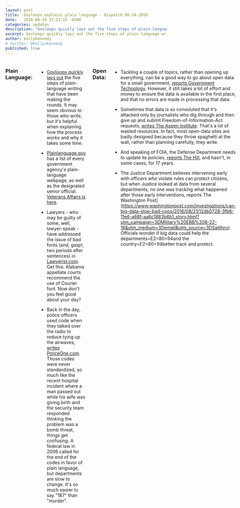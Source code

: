 ```yaml
---
layout: post
title:  Govloops explains plain language - Dispatch 08-24-2016
date:   2016-08-24 15:51:15 -0500
categories: updates
description: "Govloops quickly lays out the five steps of plain-language writing and why you should care."
excerpt: Govloops quickly lays out the five steps of plain-language writing that have been making the rounds..
author: kellykennedy
# twitter: @kellyskennedy
published: true
---
```

<div class="row">
<div class="small-12 medium-11 medium-centered columns" markdown="1">

### Plain Language:
- [Govloops quickly lays out](https://www.govloop.com/groups/digitalcommunication/forum/topic/tell-it-to-me-straight-plain-language/) the five steps of plain-language writing that have been making the rounds. It may seem obvious to those who write, but it's helpful when explaining how the process works and why it takes some time.

- [Plainlanguage.gov](http://www.plainlanguage.gov/plLaw/fedGovt/index.cfm)
has a list of every government agency's plain-language webpage, as well as
the designated senior official. [Veterans Affairs is here](http://www.va.gov/opa/Plain_Language.asp).

- Lawyers - who may be guilty of some, well, lawyer-speak - have addressed the
issue of bad fonts (and, gasp!, two periods after sentences) in
[Lawyerist.com](https://lawyerist.com/115103/hey-hey-ho-ho-19th-century-fonts-got-go/).
Get this: Alabama appellate courts recommend the use of Courier font. Now
don't you feel good about your day?

- Back in the day, police officers used code when they talked over the
radio to reduce tying up the airwaves, [writes PoliceOne.com](https://www.policeone.com/cad-pc/articles/212078006-Should-police-codes-be-phased-out-once-and-for-all/).
Those codes were never standardized, so much like the recent hospital
incident where a man passed out while his wife was giving birth and the
security team responded thinking the problem was a bomb threat, things get
confusing. A federal law in 2006 called for the end of the codes in favor
of plain language, but departments are slow to change. It's so much easier
to say "187" than "murder".

### Open Data:

- Tackling a couple of topics, rather than opening up everything, can be a
good way to go about open data for a small government, [reports Government
Technology](http://www.govtech.com/data/Analytics-Turning-a-Flood-of-Data-into-Valuable-Information.html).
However, it still takes a lot of effort and money to ensure the data is
available in the first place, and that no errors are made in processing
that data.

- Sometimes that data is so convoluted that it's attacked only by
journalists who dig through and then give up and submit
Freedom-of-Information-Act requests, [writes The Aspen Institute](https://www.aspeninstitute.org/blog-posts/open-data-goes-die/). That's a
lot of wasted resources. In fact, most open-data sites are badly designed
because they throw spaghetti at the wall, rather than planning carefully,
they write.

- And speaking of FOIA, the Defense Department needs to update its
policies, [reports The Hill](http://thehill.com/policy/defense/291841-watchdog-pentagon-needs-to-update-foia-policies?utm_source=3DSailthru&utm_medium=3Demail&utm_campaign=3DNew%20Campaign&utm_term=3DEditorial%20-%20Military%20-%20Early%20Bird%20Brief),
and hasn't, in some cases, for 17 years.

- The Justice Department believes intervening early with officers who
violate rules can protect citizens, but when Justice looked at data from
several departments, no one was tracking what happened after those early
interventions, reports The Washington Post](https://www.washingtonpost.com/investigations/can-big-data-stop-bad-cops/2016/08/21/12db0728-3fb6-11e6-a66f-aa6c1883b6b1_story.html?utm_campaign=3DMilitary%20EBB%208-22-16&utm_medium=3Demail&utm_source=3DSailthru).
Officials wonder if big data could help the departments=E2=80=94and the
country=E2=80=94better track and protect.

### Open Government:

- Providing citizens with data from the government can mean the government
ends up with better programs and systems, [reports Ideas.ted.com](http://ideas.ted.com/how-open-government-data-creates-smarter-societies/). But it also allows people to make smart decisions about things like health care and renting an apartment.

- [The General Services Administration is hosting a session](http://us9.campaign-archive2.com/?u=3D6f1977de9eff4c384dc8d6527&id=3Ddd5d1b8d4a&e=3Ddd8a98a197)
at 9 a.m. Sept. 8 to help people better understand how the Technology Transformation Service buys, builds and shares federal-government technology.

### Tech/Writing Contracts:

- [The Aeronautics Research Mission Directorate](https://www.fbo.gov/index?s=3Dopportunity&mode=3Dform&tab=3Dcore&id=3D6c36c57398359f94da3bd27ab0ea789a) is looking for a writer or team or writers to communicate between the directorate and its stakeholders, government agencies and the public.

### Vet Politics:

- Presidential candidate Donald Trump is leading Hillary Clinton in polls
by 10 percentage points among military families, [reports The Hill](http://thehill.com/policy/defense/291654-poll-trump-leads-clinton-among-military-households?utm_source=3DSailthru&utm_medium=3Demail&utm_campaign=3DMilitary%20EBB%208-17-16&utm_term=3DEditorial%20-%20Military%20-%20Early%20Bird%20Brief).


### Vet Love:

- Veterans Affairs is testing 33 private-sector-inspired projects to try
to make their programs faster and better, [reports Task & Purpose](http://taskandpurpose.com/va-partnering-private-sector-solve-biggest-problems/?utm_source=3DSailthru&utm_medium=3Demail&utm_campaign=3DMilitary%20EBB%208-17-16&utm_term=3DEditorial%20-%20Military%20-%20Early%20Bird%20Brief). The VA Innovators Project is looking at mental health care in emergency rooms, cardiac rehabilitation at home through technology, and community
hubs for Veterans who want more say in their treatments.

- Some innovators presented their ideas Shark-Tank style, offering Fitbits
for older patients, Apple watches to Veterans in rural areas to monitor activity, and having nurses determine if same-day appointments were necessary for some patients, [reports Military Times](http://www.militarytimes.com/articles/va-employees-pitch-ideas-on-health-services?utm_source=3DSailthru&utm_medium=3Demail&utm_campaign=3DMilitary%20EBB%208-22-16&utm_term=3DEditorial%20-%20Military%20-%20Early%20Bird%20Brief).


- Thirty-one Veterans will compete in the Paralympics in Rio in
September, [reports Task & Purpose](http://taskandpurpose.com/31-veterans-headed-paralympics-team-usa/?utm_source=3DSailthru&utm_medium=3Demail&utm_campaign=3DMilitary%20EBB%208-18-16&utm_term=3DEditorial%20-%20Military%20-%20Early%20Bird%20Brief). Because of course.

- Iraq & Afghanistan Veterans of America will host a debate between Donald
Trump and Hillary Clinton that focuses on Veterans' and military issues
Sept. 7, [reports Military Times](http://www.militarytimes.com/articles/veterans-issues-2016-election-final-push?utm_source=3DSailthru&utm_medium=3Demail&utm_campaign=3DMilitary%20EBB%208-22-16&utm_term=3DEditorial%20-%20Military%20-%20Early%20Bird%20Brief).


### What we're reading:

- On some level, we probably all know what has led to our greatest "aha!" moments. But The Mission put together [a five-step guide](https://medium.com/the-mission/for-a-more-creative-brain-follow-these-5-steps-2a248250e4a0#.9mbglesxc) to coming up with an idea that, well, "aha!" It might not be quite as nebulous and free-flowing as we like to believe.

</div></div>
